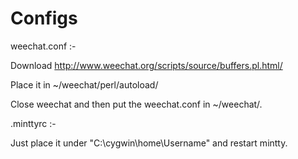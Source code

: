 Configs
=========
weechat.conf :-


Download http://www.weechat.org/scripts/source/buffers.pl.html/

Place it in ~/weechat/perl/autoload/

Close weechat and then put the weechat.conf in ~/weechat/.


.minttyrc :- 

Just place it under "C:\cygwin\home\Username" and restart mintty.
